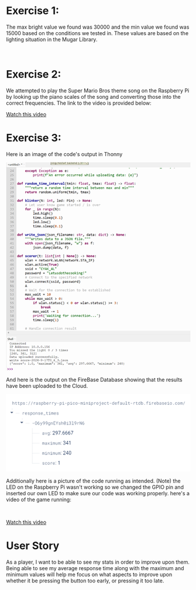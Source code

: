 <h1>Exercise 1:</h1>
<p>The max bright value we found was 30000 and the min value we found was 15000 based on the conditions we tested in. These values are based on the lighting situation in the Mugar Library. </p> <br>

<h1>Exercise 2:</h1>
<p> We attempted to play the Super Mario Bros theme song on the Raspberry Pi by looking up the piano scales of the song and converting those into the correct frequencies. The link to the video is provided below: </p>
<a href="https://youtube.com/shorts/smRVugRtz5Y?si=tWq4C7iFbRVYKlKY">Watch this video</a> <br>

<h1>Exercise 3:</h1>
<p>Here is an image of the code's output in Thonny </p>

![Alt text](https://github.com/kcheb27/2024-mini/blob/main/PictureOfDBCode.png) <br>
<p>And here is the output on the FireBase Database showing that the results have been uploaded to the Cloud. </p>

![Alt text](https://github.com/kcheb27/2024-mini/blob/main/UploadedResultsOnFireBase.png) <br>

<p>Additionally here is a picture of the code running as intended. (Note) the LED on the Raspberry Pi wasn't working so we changed the GPIO pin and inserted our own LED to make sure our code was working properly.
here's a video of the game running: </p> <br>

<a href="https://youtube.com/shorts/pfEmxIS5aKE?si=3Nqhn3Z7IR_voLT-">Watch this video</a><br>

<h1> User Story </h1>
<p> As a player, I want to be able to see my stats in order to improve upon them. Being able to see my average response time along with the maximum and minimum values will help me focus on what aspects to improve upon whether it be pressing the button too early, or pressing it too late. </p>
